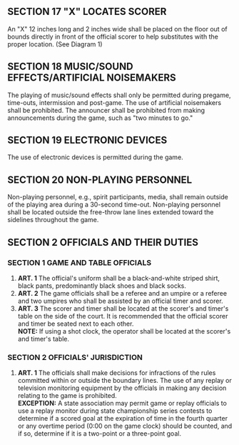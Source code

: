 <!-- Section: 17 "X" Locates Scorer -->

## SECTION 17 "X" LOCATES SCORER

An "X" 12 inches long and 2 inches wide shall be placed on the floor out of bounds directly in front of the official scorer to help substitutes with the proper location. (See Diagram 1)

<!-- Section: 18 Music/Sound Effects/Artificial Noisemakers -->

## SECTION 18 MUSIC/SOUND EFFECTS/ARTIFICIAL NOISEMAKERS

The playing of music/sound effects shall only be permitted during pregame, time-outs, intermission and post-game. The use of artificial noisemakers shall be prohibited. The announcer shall be prohibited from making announcements during the game, such as "two minutes to go."

<!-- Section: 19 Electronic Devices -->

## SECTION 19 ELECTRONIC DEVICES

The use of electronic devices is permitted during the game.

<!-- Section: 20 Non-Playing Personnel -->

## SECTION 20 NON-PLAYING PERSONNEL

Non-playing personnel, e.g., spirit participants, media, shall remain outside of the playing area during a 30-second time-out. Non-playing personnel shall be located outside the free-throw lane lines extended toward the sidelines throughout the game.

<!-- Section: Officials and Their Duties -->

## SECTION 2 OFFICIALS AND THEIR DUTIES

### SECTION 1 GAME AND TABLE OFFICIALS

1. **ART. 1** The official's uniform shall be a black-and-white striped shirt, black pants, predominantly black shoes and black socks.
2. **ART. 2** The game officials shall be a referee and an umpire or a referee and two umpires who shall be assisted by an official timer and scorer.
3. **ART. 3** The scorer and timer shall be located at the scorer's and timer's table on the side of the court. It is recommended that the official scorer and timer be seated next to each other.  
   **NOTE:** If using a shot clock, the operator shall be located at the scorer's and timer's table.

### SECTION 2 OFFICIALS' JURISDICTION

1. **ART. 1** The officials shall make decisions for infractions of the rules committed within or outside the boundary lines. The use of any replay or television monitoring equipment by the officials in making any decision relating to the game is prohibited.  
   **EXCEPTION:** A state association may permit game or replay officials to use a replay monitor during state championship series contests to determine if a scored goal at the expiration of time in the fourth quarter or any overtime period (0:00 on the game clock) should be counted, and if so, determine if it is a two-point or a three-point goal.
